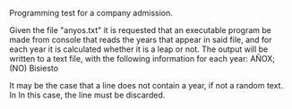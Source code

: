 Programming test for a company admission. 

Given the file "anyos.txt" it is requested that an executable program be made from
console that reads the years that appear in said file, and for each year it is calculated
whether it is a leap or not. The output will be written to a text file, with the following
information for each year: AÑOX; (NO) Bisiesto

It may be the case that a line does not contain a year, if not a random text. In
In this case, the line must be discarded.
